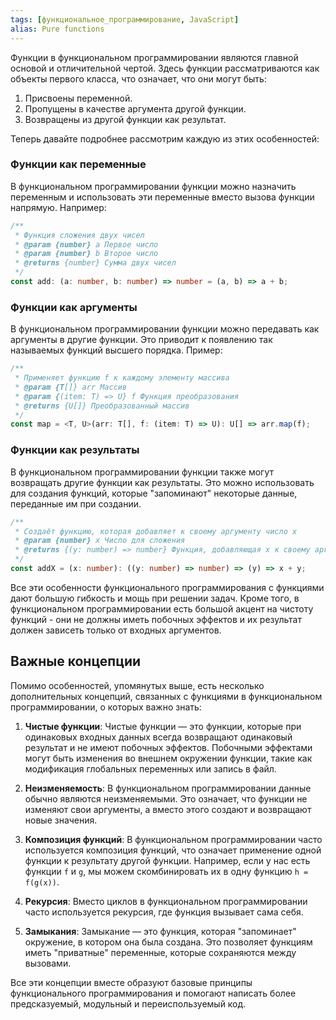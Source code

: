 ```yaml
---
tags: [функциональное_программирование, JavaScript]
alias: Pure functions
---
```


Функции в функциональном программировании являются главной основой и отличительной чертой. Здесь функции рассматриваются как объекты первого класса, что означает, что они могут быть:

1. Присвоены переменной.
2. Пропущены в качестве аргумента другой функции.
3. Возвращены из другой функции как результат.

Теперь давайте подробнее рассмотрим каждую из этих особенностей:

### Функции как переменные
В функциональном программировании функции можно назначить переменным и использовать эти переменные вместо вызова функции напрямую. Например:

```typescript
/**
 * Функция сложения двух чисел
 * @param {number} a Первое число
 * @param {number} b Второе число
 * @returns {number} Сумма двух чисел
 */
const add: (a: number, b: number) => number = (a, b) => a + b;
```

### Функции как аргументы
В функциональном программировании функции можно передавать как аргументы в другие функции. Это приводит к появлению так называемых функций высшего порядка. Пример:

```typescript
/**
 * Применяет функцию f к каждому элементу массива
 * @param {T[]} arr Массив
 * @param {(item: T) => U} f Функция преобразования
 * @returns {U[]} Преобразованный массив
 */
const map = <T, U>(arr: T[], f: (item: T) => U): U[] => arr.map(f);
```

### Функции как результаты
В функциональном программировании функции также могут возвращать другие функции как результаты. Это можно использовать для создания функций, которые "запоминают" некоторые данные, переданные им при создании.

```typescript
/**
 * Создаёт функцию, которая добавляет к своему аргументу число x
 * @param {number} x Число для сложения
 * @returns {(y: number) => number} Функция, добавляющая x к своему аргументу
 */
const addX = (x: number): ((y: number) => number) => (y) => x + y;
```

Все эти особенности функционального программирования с функциями дают большую гибкость и мощь при решении задач. Кроме того, в функциональном программировании есть большой акцент на чистоту функций - они не должны иметь побочных эффектов и их результат должен зависеть только от входных аргументов.

## Важные концепции
Помимо особенностей, упомянутых выше, есть несколько дополнительных концепций, связанных с функциями в функциональном программировании, о которых важно знать:

1. **Чистые функции**: Чистые функции — это функции, которые при одинаковых входных данных всегда возвращают одинаковый результат и не имеют побочных эффектов. Побочными эффектами могут быть изменения во внешнем окружении функции, такие как модификация глобальных переменных или запись в файл.

2. **Неизменяемость**: В функциональном программировании данные обычно являются неизменяемыми. Это означает, что функции не изменяют свои аргументы, а вместо этого создают и возвращают новые значения.

3. **Композиция функций**: В функциональном программировании часто используется композиция функций, что означает применение одной функции к результату другой функции. Например, если у нас есть функции `f` и `g`, мы можем скомбинировать их в одну функцию `h = f(g(x))`.

4. **Рекурсия**: Вместо циклов в функциональном программировании часто используется рекурсия, где функция вызывает сама себя.

5. **Замыкания**: Замыкание — это функция, которая "запоминает" окружение, в котором она была создана. Это позволяет функциям иметь "приватные" переменные, которые сохраняются между вызовами.

Все эти концепции вместе образуют базовые принципы функционального программирования и помогают написать более предсказуемый, модульный и переиспользуемый код.
